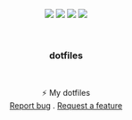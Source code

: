 <p align="center">
<img src="https://img.shields.io/github/contributors/corruptmemry/dotfiles.svg?style=for-the-badge"/>
<img src="https://img.shields.io/github/forks/corruptmemry/dotfiles.svg?style=for-the-badge"/>
<img src="https://img.shields.io/github/stars/corruptmemry/dotfiles.svg?style=for-the-badge"/>
<img src="https://img.shields.io/github/issues/corruptmemry/dotfiles.svg?style=for-the-badge"/>
</p>
<br />
  <h3 align="center">dotfiles</h3>
  <br />
  <p align="center">
  ⚡ My dotfiles
  <br />
  <a href="https://github.com/corruptmemry/dotfiles/issues">Report bug</a>
  .
  <a href="https://github.com/corruptmemry/dotfiles/issues">Request a feature</a>
  </p>
<br />
